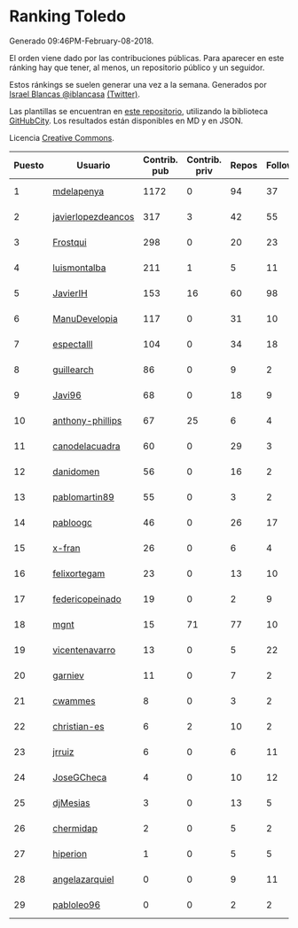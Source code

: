 # Ranking Toledo

Generado 09:46PM-February-08-2018.

El orden viene dado por las contribuciones públicas. Para aparecer en este ránking hay que tener, al menos, un repositorio público y un seguidor.

Estos ránkings se suelen generar una vez a la semana. Generados por [Israel Blancas @iblancasa](https://github.com/iblancasa/) [(Twitter)](https://twitter.com/iblancasa).

Las plantillas se encuentran en [este repositorio](https://github.com/iblancasa/GH-Spanish-Ranking), utilizando la biblioteca [GitHubCity](https://github.com/iblancasa/GitHubCity). Los resultados están disponibles en MD y en JSON.

Licencia [Creative Commons](https://creativecommons.org/licenses/by/4.0/).

| Puesto   |  Usuario  | Contrib. pub | Contrib. priv |Repos| Followers | Desde |  Avatar  |
|----------|-----------|--------------|---------------|-----|-----------|-------|----------|
|1|[mdelapenya](https://github.com/mdelapenya)|1172|0|94|37|2011-08-01|![mdelapenya](https://avatars3.githubusercontent.com/u/951580)|
|2|[javierlopezdeancos](https://github.com/javierlopezdeancos)|317|3|42|55|2011-11-17|![javierlopezdeancos](https://avatars2.githubusercontent.com/u/1202463)|
|3|[Frostqui](https://github.com/Frostqui)|298|0|20|23|2014-12-06|![Frostqui](https://avatars2.githubusercontent.com/u/10099165)|
|4|[luismontalba](https://github.com/luismontalba)|211|1|5|11|2013-11-13|![luismontalba](https://avatars3.githubusercontent.com/u/5930419)|
|5|[JavierIH](https://github.com/JavierIH)|153|16|60|98|2013-08-03|![JavierIH](https://avatars2.githubusercontent.com/u/5154251)|
|6|[ManuDevelopia](https://github.com/ManuDevelopia)|117|0|31|10|2008-12-28|![ManuDevelopia](https://avatars3.githubusercontent.com/u/43015)|
|7|[espectalll](https://github.com/espectalll)|104|0|34|18|2012-09-30|![espectalll](https://avatars1.githubusercontent.com/u/2456419)|
|8|[guillearch](https://github.com/guillearch)|86|0|9|2|2017-03-28|![guillearch](https://avatars2.githubusercontent.com/u/26745787)|
|9|[Javi96](https://github.com/Javi96)|68|0|18|9|2016-05-01|![Javi96](https://avatars2.githubusercontent.com/u/18982140)|
|10|[anthony-phillips](https://github.com/anthony-phillips)|67|25|6|4|2015-09-04|![anthony-phillips](https://avatars2.githubusercontent.com/u/14120390)|
|11|[canodelacuadra](https://github.com/canodelacuadra)|60|0|29|3|2013-07-14|![canodelacuadra](https://avatars2.githubusercontent.com/u/5006582)|
|12|[danidomen](https://github.com/danidomen)|56|0|16|2|2013-11-21|![danidomen](https://avatars2.githubusercontent.com/u/5998908)|
|13|[pablomartin89](https://github.com/pablomartin89)|55|0|3|2|2015-12-30|![pablomartin89](https://avatars1.githubusercontent.com/u/16488733)|
|14|[pabloogc](https://github.com/pabloogc)|46|0|26|17|2011-10-16|![pabloogc](https://avatars1.githubusercontent.com/u/1131305)|
|15|[x-fran](https://github.com/x-fran)|26|0|6|4|2013-01-04|![x-fran](https://avatars2.githubusercontent.com/u/3188361)|
|16|[felixortegam](https://github.com/felixortegam)|23|0|13|10|2013-06-14|![felixortegam](https://avatars1.githubusercontent.com/u/4701534)|
|17|[federicopeinado](https://github.com/federicopeinado)|19|0|2|9|2013-11-13|![federicopeinado](https://avatars0.githubusercontent.com/u/5931002)|
|18|[mgnt](https://github.com/mgnt)|15|71|77|10|2013-03-13|![mgnt](https://avatars2.githubusercontent.com/u/3850065)|
|19|[vicentenavarro](https://github.com/vicentenavarro)|13|0|5|22|2017-02-13|![vicentenavarro](https://avatars2.githubusercontent.com/u/25737591)|
|20|[garniev](https://github.com/garniev)|11|0|7|2|2014-12-09|![garniev](https://avatars1.githubusercontent.com/u/10130200)|
|21|[cwammes](https://github.com/cwammes)|8|0|3|2|2014-03-18|![cwammes](https://avatars0.githubusercontent.com/u/6991783)|
|22|[christian-es](https://github.com/christian-es)|6|2|10|2|2014-07-12|![christian-es](https://avatars2.githubusercontent.com/u/8144580)|
|23|[jrruiz](https://github.com/jrruiz)|6|0|6|11|2013-12-02|![jrruiz](https://avatars3.githubusercontent.com/u/6089334)|
|24|[JoseGCheca](https://github.com/JoseGCheca)|4|0|10|12|2014-02-05|![JoseGCheca](https://avatars1.githubusercontent.com/u/6599858)|
|25|[djMesias](https://github.com/djMesias)|3|0|13|5|2011-09-17|![djMesias](https://avatars1.githubusercontent.com/u/1057831)|
|26|[chermidap](https://github.com/chermidap)|2|0|5|2|2015-11-26|![chermidap](https://avatars0.githubusercontent.com/u/16034887)|
|27|[hiperion](https://github.com/hiperion)|1|0|5|5|2010-08-10|![hiperion](https://avatars1.githubusercontent.com/u/360124)|
|28|[angelazarquiel](https://github.com/angelazarquiel)|0|0|9|11|2013-10-07|![angelazarquiel](https://avatars0.githubusercontent.com/u/5631864)|
|29|[pabloleo96](https://github.com/pabloleo96)|0|0|2|2|2016-03-07|![pabloleo96](https://avatars0.githubusercontent.com/u/17706718)|
